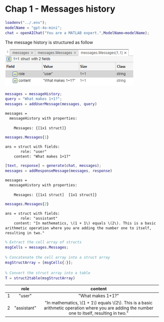 
# Chap 1 \- Messages history

```matlab
loadenv("../.env");
modelName = "gpt-4o-mini";
chat = openAIChat("You are a MATLAB expert.",ModelName=modelName);
```

The message history is structured as follow


![image_0.png](chap1_messages_history_media/image_0.png)

```matlab
messages = messageHistory;
query = "What makes 1+1?";
messages = addUserMessage(messages, query)
```

```matlabTextOutput
messages = 
  messageHistory with properties:

    Messages: {[1x1 struct]}

```

```matlab
messages.Messages{1}
```

```matlabTextOutput
ans = struct with fields:
       role: "user"
    content: "What makes 1+1?"

```

```matlab
[text, response] = generate(chat, messages);
messages = addResponseMessage(messages, response)
```

```matlabTextOutput
messages = 
  messageHistory with properties:

    Messages: {[1x1 struct]  [1x1 struct]}

```

```matlab
messages.Messages{2}
```

```matlabTextOutput
ans = struct with fields:
       role: "assistant"
    content: "In mathematics, \(1 + 1\) equals \(2\). This is a basic arithmetic operation where you are adding the number one to itself, resulting in two."

```

```matlab
% Extract the cell array of structs
msgCells = messages.Messages;

% Concatenate the cell array into a struct array
msgStructArray = [msgCells{:}];

% Convert the struct array into a table
T = struct2table(msgStructArray)
```
| |role|content|
|:--:|:--:|:--:|
|1|"user"|"What makes 1+1?"|
|2|"assistant"|"In mathematics, \\(1 + 1\\) equals \\(2\\). This is a basic arithmetic operation where you are adding the number one to itself, resulting in two."|

